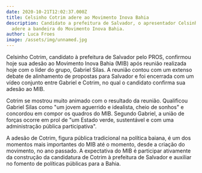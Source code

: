 ```yaml
---
date: 2020-10-21T12:02:37.000Z
title: Celsinho Cotrim adere ao Movimento Inova Bahia
description: Candidato a prefeitura de Salvador, o apresentador Celsinho Cotrim
  adere a bandeira do Movimento Inova Bahia.
author: Luca Froes
image: /assets/img/unnamed.jpg
---
```

Celsinho Cotrim, candidato à prefeitura de Salvador pelo PROS, confirmou hoje sua adesão ao Movimento Inova Bahia (MIB) após reunião realizada hoje com o líder do grupo, Gabriel Silas. A reunião contou com um extenso debate de alinhamento de propostas para Salvador e foi encerrada com um vídeo conjunto entre Gabriel e Cotrim, no qual o candidato confirma sua adesão ao MIB.

Cotrim se mostrou muito animado com o resultado da reunião. Qualificou Gabriel Silas como "um jovem aguerrido e idealista, cheio de sonhos" e concordou em compor os quadros do MIB. Segundo Gabriel, a união de forças ocorre em prol de "um Estado verde, sustentável e com uma administração pública participativa".

A adesão de Cotrim, figura pública tradicional na política baiana, é um dos momentos mais importantes do MIB até o momento, desde a criação do movimento, no ano passado. A expectativa do MIB é participar ativamente da construção da candidatura de Cotrim à prefeitura de Salvador e auxiliar no fomento de políticas públicas para a Bahia.
